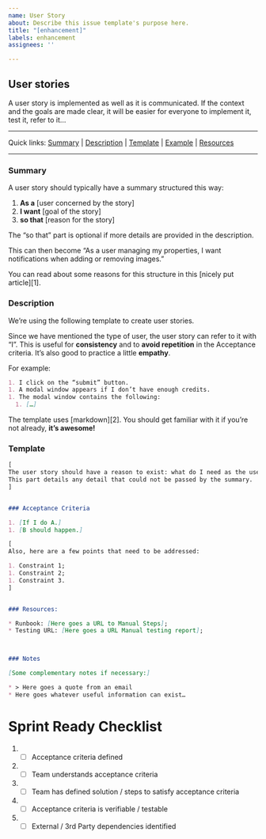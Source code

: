 ```yaml
---
name: User Story
about: Describe this issue template's purpose here.
title: "[enhancement]"
labels: enhancement
assignees: ''

---
```


## User stories

A user story is implemented as well as it is communicated.
If the context and the goals are made clear, it will be easier for everyone to implement it, test it, refer to it…

---

Quick links: [Summary](#summary) | [Description](#description) | [Template](#template) | [Example](#example) | [Resources](#resources)

---

### Summary

A user story should typically have a summary structured this way:

1. **As a** [user concerned by the story]
1. **I want** [goal of the story]
1. **so that** [reason for the story]

The “so that” part is optional if more details are provided in the description.

This can then become “As a user managing my properties, I want notifications when adding or removing images.”

You can read about some reasons for this structure in this [nicely put article][1].

### Description

We’re using the following template to create user stories.

Since we have mentioned the type of user, the user story can refer to it with “I”.
This is useful for **consistency** and to **avoid repetition** in the Acceptance criteria.
It’s also good to practice a little **empathy**.

For example:

```markdown
1. I click on the “submit” button.
1. A modal window appears if I don’t have enough credits.
1. The modal window contains the following:
  1. […]
```

The template uses [markdown][2].
You should get familiar with it if you’re not already, **it’s awesome!**

### Template

```markdown
[
The user story should have a reason to exist: what do I need as the user described in the summary?
This part details any detail that could not be passed by the summary.
]


### Acceptance Criteria

1. [If I do A.]
1. [B should happen.]

[
Also, here are a few points that need to be addressed:

1. Constraint 1;
1. Constraint 2;
1. Constraint 3.
]


### Resources:

* Runbook: [Here goes a URL to Manual Steps];
* Testing URL: [Here goes a URL Manual testing report];



### Notes

[Some complementary notes if necessary:]

* > Here goes a quote from an email
* Here goes whatever useful information can exist…
```

# Sprint Ready Checklist
1. - [ ] Acceptance criteria defined
2. - [ ] Team understands acceptance criteria
3. - [ ] Team has defined solution / steps to satisfy acceptance criteria
4. - [ ] Acceptance criteria is verifiable / testable
5. - [ ] External / 3rd Party dependencies identified
